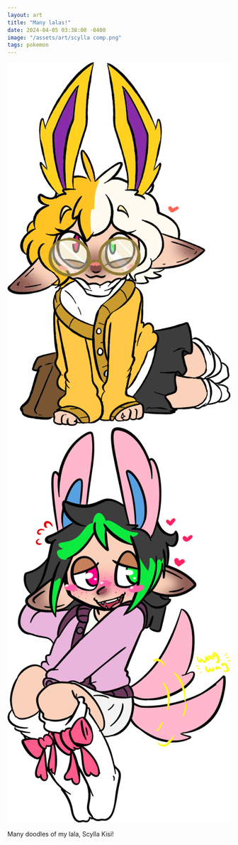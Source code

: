 ```yaml
---
layout: art
title: "Many lalas!"
date: 2024-04-05 03:38:00 -0400
image: "/assets/art/scylla comp.png"
tags: pokemon
---
```

<img src= "/assets/art/scyl .png"  style="max-width:100%;max-height:100vh">
<img src= "/assets/art/scylla bein silly goofy.png"  style="max-width:100%;max-height:100vh">


Many doodles of my lala, Scylla Kisi!